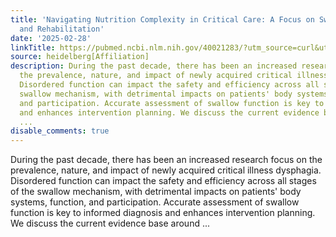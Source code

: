 ```yaml
---
title: 'Navigating Nutrition Complexity in Critical Care: A Focus on Swallowing Function
  and Rehabilitation'
date: '2025-02-28'
linkTitle: https://pubmed.ncbi.nlm.nih.gov/40021283/?utm_source=curl&utm_medium=rss&utm_campaign=pubmed-2&utm_content=1FakS-2QOkCT8HsMOQP1bCRQ4YzyumYOmxmF0moLsQ3dFB1E9V&fc=20220326224207&ff=20250301170926&v=2.18.0.post9+e462414
source: heidelberg[Affiliation]
description: During the past decade, there has been an increased research focus on
  the prevalence, nature, and impact of newly acquired critical illness dysphagia.
  Disordered function can impact the safety and efficiency across all stages of the
  swallow mechanism, with detrimental impacts on patients' body systems, function,
  and participation. Accurate assessment of swallow function is key to informed diagnosis
  and enhances intervention planning. We discuss the current evidence base around
  ...
disable_comments: true
---
```

During the past decade, there has been an increased research focus on the prevalence, nature, and impact of newly acquired critical illness dysphagia. Disordered function can impact the safety and efficiency across all stages of the swallow mechanism, with detrimental impacts on patients' body systems, function, and participation. Accurate assessment of swallow function is key to informed diagnosis and enhances intervention planning. We discuss the current evidence base around ...